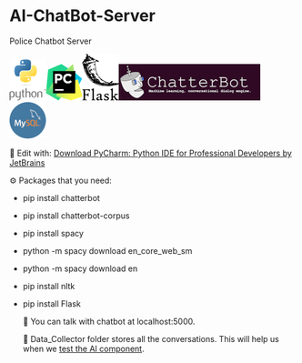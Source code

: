 # AI-ChatBot-Server
 Police Chatbot Server



![](https://raw.githubusercontent.com/georgecristian97/Logo/main/logo/python-logo.png)![](https://raw.githubusercontent.com/georgecristian97/Logo/main/logo/pycharm-logo.png)![](https://raw.githubusercontent.com/georgecristian97/Logo/main/logo/flask-logo.png)![](https://raw.githubusercontent.com/georgecristian97/Logo/main/logo/chatterbot-logo.png)![](https://raw.githubusercontent.com/georgecristian97/Logo/main/logo/mysql-logo.png)



:hammer:	Edit with:
[Download PyCharm: Python IDE for Professional Developers by JetBrains](https://www.jetbrains.com/pycharm/download/#section=windows)



:gear:	Packages that you need:

- pip install chatterbot

- pip install chatterbot-corpus

- pip install spacy

- python -m spacy download en_core_web_sm

- python -m spacy download en

- pip install nltk

- pip install Flask

  

  :star_struck:	You can talk with chatbot at localhost:5000.

  :star_struck:	Data_Collector folder stores all the conversations. This will help us when we [test the AI component](https://github.com/georgecristian97/Chatbot-Testing).

